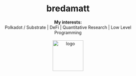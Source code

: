 <h1 align="center"> bredamatt </h1>

<div align="center">
  <b>My interests:</b><br>
  <a> Polkadot / Substrate </a> |
  <a> DeFi </a> |
  <a> Quantitative Research  </a> |
  <a> Low Level Programming </a>
  <br><br>
 
<div align="center">
    
  <img align="center" src="https://user-images.githubusercontent.com/28816406/216433323-fbe2dbad-12db-4690-9665-ab15e99995d9.png" alt="logo" width=100/>
  
</div>
